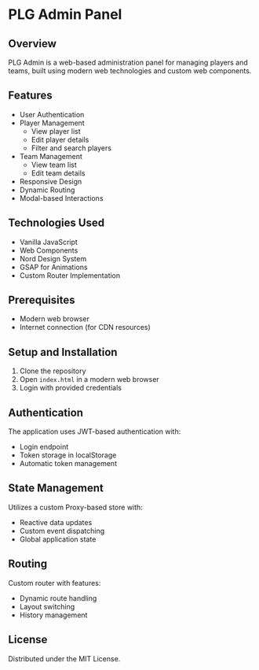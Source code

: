 # PLG Admin Panel

## Overview

PLG Admin is a web-based administration panel for managing players and teams,
built using modern web technologies and custom web components.

## Features

- User Authentication
- Player Management
  - View player list
  - Edit player details
  - Filter and search players
- Team Management
  - View team list
  - Edit team details
- Responsive Design
- Dynamic Routing
- Modal-based Interactions

## Technologies Used

- Vanilla JavaScript
- Web Components
- Nord Design System
- GSAP for Animations
- Custom Router Implementation

## Prerequisites

- Modern web browser
- Internet connection (for CDN resources)

## Setup and Installation

1. Clone the repository
2. Open `index.html` in a modern web browser
3. Login with provided credentials

## Authentication

The application uses JWT-based authentication with:

- Login endpoint
- Token storage in localStorage
- Automatic token management

## State Management

Utilizes a custom Proxy-based store with:

- Reactive data updates
- Custom event dispatching
- Global application state

## Routing

Custom router with features:

- Dynamic route handling
- Layout switching
- History management

## License

Distributed under the MIT License.

